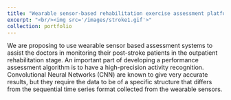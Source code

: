 ```yaml
---
title: "Wearable sensor-based rehabilitation exercise assessment platform for use in stroke rehabilitation"
excerpt: "<br/><img src='/images/stroke1.gif'>"
collection: portfolio
---
```


We are proposing to use wearable sensor based assessment systems to assist the doctors in monitoring their post-stroke patients in the outpatient rehabilitation stage. An important part of developing a performance assessment algorithm is to have a high-precision activity recognition. Convolutional Neural Networks (CNN) are known to give very accurate results, but they require the data to be of a specific structure that differs from the sequential time series format collected from the wearable sensors.
